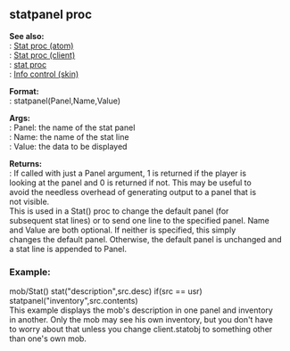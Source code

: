 ## statpanel proc    
**See also:**    
:   [Stat proc (atom)](/atom/proc/Stat)    
:   [Stat proc (client)](/client/proc/Stat)    
:   [stat proc](/proc/stat)    
:   [Info control (skin)](/%7Bskin%7D/control/info)    
<!-- -->    
**Format:**    
:   statpanel(Panel,Name,Value)    
<!-- -->    
**Args:**    
:   Panel: the name of the stat panel    
:   Name: the name of the stat line    
:   Value: the data to be displayed    
<!-- -->    
**Returns:**    
:   If called with just a Panel argument, 1 is returned if the player is    
    looking at the panel and 0 is returned if not. This may be useful to    
    avoid the needless overhead of generating output to a panel that is    
    not visible.    
This is used in a Stat() proc to change the default panel (for    
subsequent stat lines) or to send one line to the specified panel. Name    
and Value are both optional. If neither is specified, this simply    
changes the default panel. Otherwise, the default panel is unchanged and    
a stat line is appended to Panel.    
### Example:    
mob/Stat() stat(\"description\",src.desc) if(src == usr)    
statpanel(\"inventory\",src.contents)    
This example displays the mob\'s description in one panel and inventory    
in another. Only the mob may see his own inventory, but you don\'t have    
to worry about that unless you change client.statobj to something other    
than one\'s own mob.  